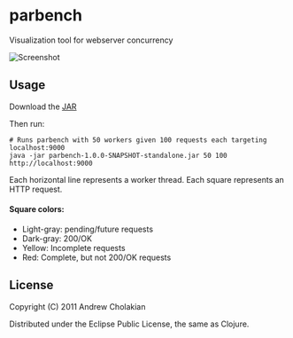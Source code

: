 # parbench

Visualization tool for webserver concurrency

![Screenshot](https://github.com/downloads/andrewvc/parbench/parbench-snap.png)

## Usage

  Download the [JAR](https://github.com/downloads/andrewvc/parbench/parbench-1.0.0-SNAPSHOT-standalone.jar)
  
  Then run:
    
    # Runs parbench with 50 workers given 100 requests each targeting localhost:9000
    java -jar parbench-1.0.0-SNAPSHOT-standalone.jar 50 100 http://localhost:9000
  
  Each horizontal line represents a worker thread. Each square represents an HTTP request.

  #### Square colors: ####

  * Light-gray: pending/future requests
  * Dark-gray:  200/OK
  * Yellow:     Incomplete requests
  * Red:        Complete, but not 200/OK requests

## License

Copyright (C) 2011 Andrew Cholakian

Distributed under the Eclipse Public License, the same as Clojure.
